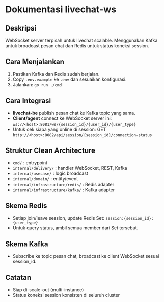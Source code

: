 # Dokumentasi livechat-ws

## Deskripsi
WebSocket server terpisah untuk livechat scalable. Menggunakan Kafka untuk broadcast pesan chat dan Redis untuk status koneksi session.

## Cara Menjalankan
1. Pastikan Kafka dan Redis sudah berjalan.
2. Copy `.env.example` ke `.env` dan sesuaikan konfigurasi.
3. Jalankan: `go run ./cmd`

## Cara Integrasi
- **livechat-be** publish pesan chat ke Kafka topic yang sama.
- **Client/agent** connect ke WebSocket server ini: `ws://<host>:8081/ws/{session_id}/{user_id}/{user_type}`
- Untuk cek siapa yang online di session: GET `http://<host>:8082/api/session/{session_id}/connection-status`

## Struktur Clean Architecture
- `cmd/` : entrypoint
- `internal/delivery/` : handler WebSocket, REST, Kafka
- `internal/usecase/` : logic broadcast
- `internal/domain/` : entity/event
- `internal/infrastructure/redis/` : Redis adapter
- `internal/infrastructure/kafka/` : Kafka adapter

## Skema Redis
- Setiap join/leave session, update Redis Set: `session:{session_id}:{user_type}`
- Untuk query status, ambil semua member dari Set tersebut.

## Skema Kafka
- Subscribe ke topic pesan chat, broadcast ke client WebSocket sesuai session_id.

## Catatan
- Siap di-scale-out (multi-instance)
- Status koneksi session konsisten di seluruh cluster
